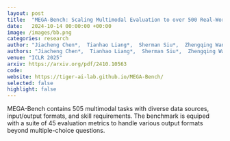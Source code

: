 ```yaml
---
layout: post
title:  "MEGA-Bench: Scaling Multimodal Evaluation to over 500 Real-World Tasks"
date:   2024-10-14 00:00:00 +00:00
image: /images/bb.png
categories: research
author: "Jiacheng Chen*,  Tianhao Liang*,  Sherman Siu*,  Zhengqing Wang,  Kai Wang, Yubo Wang,  Yuansheng Ni,  Wang Zhu,  Ziyan Jiang,  Bohan Lyu,  Dongfu Jiang, Xuan He,  Yuan Liu,  Hexiang Hu,  Xiang Yue,  Wenhu Chen"
authors: "Jiacheng Chen*,  Tianhao Liang*,  Sherman Siu*,  Zhengqing Wang,  Kai Wang, Yubo Wang,  Yuansheng Ni,  Wang Zhu,  Ziyan Jiang,  Bohan Lyu,  Dongfu Jiang, Xuan He,  Yuan Liu,  Hexiang Hu,  Xiang Yue,  Wenhu Chen"
venue: "ICLR 2025"
arxiv: https://arxiv.org/pdf/2410.10563
code: 
website: https://tiger-ai-lab.github.io/MEGA-Bench/
selected: false
highlight: false
---
```

MEGA-Bench contains 505 multimodal tasks with diverse data sources, input/output formats, and skill requirements. The benchmark is equiped with a suite of 45 evaluation metrics to handle various output formats beyond multiple-choice questions.